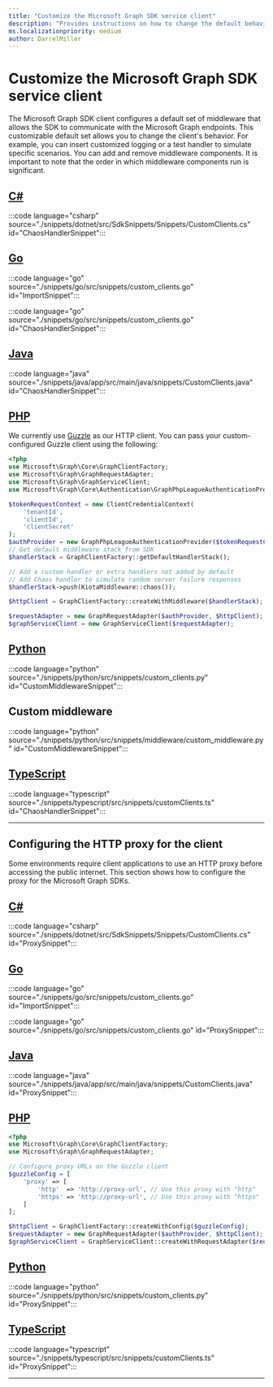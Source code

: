 ```yaml
---
title: "Customize the Microsoft Graph SDK service client"
description: "Provides instructions on how to change the default behavior of the Microsoft Graph SDK service client."
ms.localizationpriority: medium
author: DarrelMiller
---
```


# Customize the Microsoft Graph SDK service client

The Microsoft Graph SDK client configures a default set of middleware that allows the SDK to communicate with the Microsoft Graph endpoints. This customizable default set allows you to change the client's behavior. For example, you can insert customized logging or a test handler to simulate specific scenarios. You can add and remove middleware components. It is important to note that the order in which middleware components run is significant.

<!-- markdownlint-disable MD051 -->
## [C#](#tab/csharp)

:::code language="csharp" source="./snippets/dotnet/src/SdkSnippets/Snippets/CustomClients.cs" id="ChaosHandlerSnippet":::

## [Go](#tab/go)

:::code language="go" source="./snippets/go/src/snippets/custom_clients.go" id="ImportSnippet":::

:::code language="go" source="./snippets/go/src/snippets/custom_clients.go" id="ChaosHandlerSnippet":::

## [Java](#tab/java)

:::code language="java" source="./snippets/java/app/src/main/java/snippets/CustomClients.java" id="ChaosHandlerSnippet":::

## [PHP](#tab/PHP)
We currently use [Guzzle](http://guzzlephp.org/) as our HTTP client. You can pass your custom-configured Guzzle client using the following:

```php
<?php
use Microsoft\Graph\Core\GraphClientFactory;
use Microsoft\Graph\GraphRequestAdapter;
use Microsoft\Graph\GraphServiceClient;
use Microsoft\Graph\Core\Authentication\GraphPhpLeagueAuthenticationProvider;

$tokenRequestContext = new ClientCredentialContext(
    'tenantId',
    'clientId',
    'clientSecret'
);
$authProvider = new GraphPhpLeagueAuthenticationProvider($tokenRequestContext);
// Get default middleware stack from SDK
$handlerStack = GraphClientFactory::getDefaultHandlerStack();

// Add a custom handler or extra handlers not added by default
// Add Chaos handler to simulate random server failure responses
$handlerStack->push(KiotaMiddleware::chaos());

$httpClient = GraphClientFactory::createWithMiddleware($handlerStack);

$requestAdapter = new GraphRequestAdapter($authProvider, $httpClient);
$graphServiceClient = new GraphServiceClient($requestAdapter);

```

## [Python](#tab/python)

:::code language="python" source="./snippets/python/src/snippets/custom_clients.py" id="CustomMiddlewareSnippet":::

## Custom middleware

:::code language="python" source="./snippets/python/src/snippets/middleware/custom_middleware.py" id="CustomMiddlewareSnippet":::

## [TypeScript](#tab/typescript)

:::code language="typescript" source="./snippets/typescript/src/snippets/customClients.ts" id="ChaosHandlerSnippet":::

---

## Configuring the HTTP proxy for the client

Some environments require client applications to use an HTTP proxy before accessing the public internet. This section shows how to configure the proxy for the Microsoft Graph SDKs.

<!-- markdownlint-disable MD024 -->
## [C#](#tab/csharp)

:::code language="csharp" source="./snippets/dotnet/src/SdkSnippets/Snippets/CustomClients.cs" id="ProxySnippet":::

## [Go](#tab/go)

:::code language="go" source="./snippets/go/src/snippets/custom_clients.go" id="ImportSnippet":::

:::code language="go" source="./snippets/go/src/snippets/custom_clients.go" id="ProxySnippet":::

## [Java](#tab/java)

:::code language="java" source="./snippets/java/app/src/main/java/snippets/CustomClients.java" id="ProxySnippet":::

## [PHP](#tab/PHP)

```php
<?php
use Microsoft\Graph\Core\GraphClientFactory;
use Microsoft\Graph\GraphRequestAdapter;

// Configure proxy URLs on the Guzzle client
$guzzleConfig = [
    'proxy' => [
        'http'  => 'http://proxy-url', // Use this proxy with "http"
        'https' => 'http://proxy-url', // Use this proxy with "https"
    ]
];

$httpClient = GraphClientFactory::createWithConfig($guzzleConfig);
$requestAdapter = new GraphRequestAdapter($authProvider, $httpClient);
$graphServiceClient = GraphServiceClient::createWithRequestAdapter($requestAdapter);

```

## [Python](#tab/python)

:::code language="python" source="./snippets/python/src/snippets/custom_clients.py" id="ProxySnippet":::

## [TypeScript](#tab/typescript)

:::code language="typescript" source="./snippets/typescript/src/snippets/customClients.ts" id="ProxySnippet":::

---

